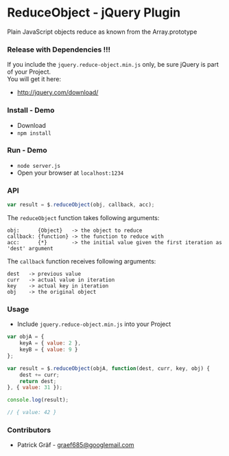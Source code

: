 # ReduceObject - jQuery Plugin

Plain JavaScript objects reduce as known from the Array.prototype

### Release with Dependencies !!!
If you include the ```jquery.reduce-object.min.js``` only, be sure jQuery is part of your Project.  
You will get it here:  
*  http://jquery.com/download/ 

### Install - Demo

* Download
* ``` npm install ``` 


### Run - Demo

* ``` node server.js ```
* Open your browser at ```localhost:1234 ```

### API
```js
var result = $.reduceObject(obj, callback, acc);
```
The ```reduceObject``` function takes following arguments:   
```c2hs 
obj:      {Object}   -> the object to reduce
callback: {function} -> the function to reduce with
acc:      {*}        -> the initial value given the first iteration as 'dest' argument
```
The ``` callback ``` function receives following arguments:  
```c2hs
dest   -> previous value
curr   -> actual value in iteration
key    -> actual key in iteration
obj    -> the original object
```


### Usage

* Include ```jquery.reduce-object.min.js``` into your Project

```js
var objA = {
    keyA = { value: 2 },
    keyB = { value: 9 }
};

var result = $.reduceObject(objA, function(dest, curr, key, obj) {
    dest += curr;
    return dest;
}, { value: 31 });

console.log(result);

// { value: 42 }
```

### Contributors

* Patrick Gräf - graef685@googlemail.com
